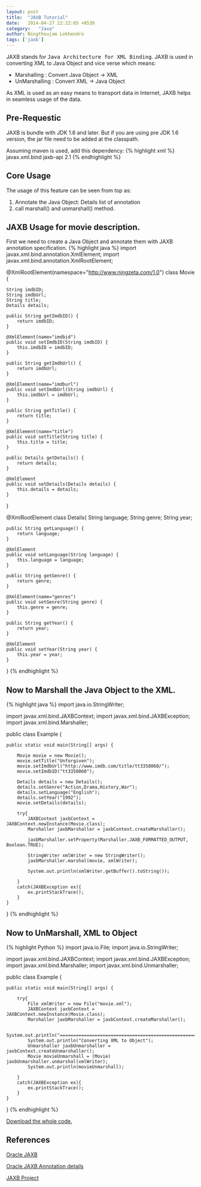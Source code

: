 ```yaml
---
layout: post
title:  "JAXB Tutorial"
date:   2014-04-27 22:22:05 +0530
category:	"Java"
author:	Ningthoujam Lokhendro
tags: ['jaxb']
---
```

JAXB stands for <kbd>Java Architecture for XML Binding</kbd>. JAXB is used in converting XML to Java Object and vice verse which means:

* Marshalling : Convert Java Object → XML
* UnMarshalling : Convert XML → Java Object

As XML is used as an easy means to transport data in Internet, JAXB helps in seamless usage of the data.

## Pre-Requestic
JAXB is bundle with JDK 1.6 and later. But if you are using pre JDK 1.6 version,  the jar file need to be added at the classpath.

Assuming maven is used, add this dependency:
{% highlight xml %}
<dependency>
    <groupId>javax.xml.bind</groupId>
    <artifactId>jaxb-api</artifactId>
    <version>2.1</version>
</dependency>
{% endhighlight %}

## Core Usage
The usage of this feature can be seen from top as:

1. Annotate the Java Object: Details list of annotation
2. call marshall() and unmarshall() method.

## JAXB Usage for  movie description.
First we need to create a Java Object and annotate them with JAXB annotation specification.
{% highlight java %}
import javax.xml.bind.annotation.XmlElement;
import javax.xml.bind.annotation.XmlRootElement;

@XmlRootElement(namespace="http://www.ningzeta.com/1.0")
class Movie {

    String imdbID;
    String imdbUrl;
    String title;
    Details details;

    public String getImdbID() {
        return imdbID;
    }

    @XmlElement(name="imdbid")
    public void setImdbID(String imdbID) {
        this.imdbID = imdbID;
    }

    public String getImdbUrl() {
        return imdbUrl;
    }

    @XmlElement(name="imdburl")
    public void setImdbUrl(String imdbUrl) {
        this.imdbUrl = imdbUrl;
    }

    public String getTitle() {
        return title;
    }

    @XmlElement(name="title")
    public void setTitle(String title) {
        this.title = title;
    }

    public Details getDetails() {
        return details;
    }

    @XmlElement
    public void setDetails(Details details) {
        this.details = details;
    }
}

@XmlRootElement
class Details{
    String language;
    String genre;
    String year;

    public String getLanguage() {
        return language;
    }

    @XmlElement
    public void setLanguage(String language) {
        this.language = language;
    }

    public String getGenre() {
        return genre;
    }

    @XmlElement(name="genres")
    public void setGenre(String genre) {
        this.genre = genre;
    }

    public String getYear() {
        return year;
    }

    @XmlElement
    public void setYear(String year) {
        this.year = year;
    }
}
{% endhighlight %}

## Now to Marshall the Java Object to the XML.
{% highlight java %}
import java.io.StringWriter;

import javax.xml.bind.JAXBContext;
import javax.xml.bind.JAXBException;
import javax.xml.bind.Marshaller;

public class Example {

    public static void main(String[] args) {

        Movie movie = new Movie();
        movie.setTitle("Unforgiven");
        movie.setImdbUrl("http://www.imdb.com/title/tt3358060/");
        movie.setImdbID("tt3358060");

        Details details = new Details();
        details.setGenre("Action,Drama,History,War");
        details.setLanguage("English");
        details.setYear("1992");
        movie.setDetails(details);

        try{
            JAXBContext jaxbContext = JAXBContext.newInstance(Movie.class);
            Marshaller jaxbMarshaller = jaxbContext.createMarshaller();

            jaxbMarshaller.setProperty(Marshaller.JAXB_FORMATTED_OUTPUT, Boolean.TRUE);

            StringWriter xmlWriter = new StringWriter();
            jaxbMarshaller.marshal(movie, xmlWriter);

            System.out.println(xmlWriter.getBuffer().toString());

        }
        catch(JAXBException ex){
            ex.printStackTrace();
        }
    }

}
{% endhighlight %}

## Now to UnMarshall, XML to Object
{% highlight Python %}
import java.io.File;
import java.io.StringWriter;

import javax.xml.bind.JAXBContext;
import javax.xml.bind.JAXBException;
import javax.xml.bind.Marshaller;
import javax.xml.bind.Unmarshaller;

public class Example {

    public static void main(String[] args) {

        try{
            File xmlWriter = new File("movie.xml");
            JAXBContext jaxbContext = JAXBContext.newInstance(Movie.class);
            Marshaller jaxbMarshaller = jaxbContext.createMarshaller();

            System.out.println("===================================================");
            System.out.println("Converting XML to Object");
            Unmarshaller jaxbUnmarshaller = jaxbContext.createUnmarshaller();
            Movie movieUnmarshall = (Movie) jaxbUnmarshaller.unmarshal(xmlWriter);
            System.out.println(movieUnmarshall);

        }
        catch(JAXBException ex){
            ex.printStackTrace();
        }
    }

}
{% endhighlight %}

[Download the whole code.][Download the whole code.]

## References
[Oracle JAXB][Oracle JAXB]

[Oracle JAXB Annotation details]

[JAXB Project]

[Download the whole code.]: https://github.com/ningthoujam-lokhendro/dump/tree/master/java/tutorial/Jaxbtutorial
[Oracle JAXB]: http://www.oracle.com/technetwork/articles/javase/index-140168.html
[Oracle JAXB Annotation details]: http://docs.oracle.com/javaee/7/api/javax/xml/bind/annotation/package-summary.html
[JAXB Project]: http://docs.oracle.com/javaee/7/api/javax/xml/bind/annotation/package-summary.html
